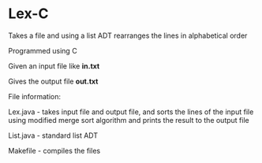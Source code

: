 # Lex-C
Takes a file and using a list ADT rearranges the lines in alphabetical order 

Programmed using C

Given an input file like __in.txt__

Gives the output file __out.txt__

File information:

Lex.java - takes input file and output file, and sorts the lines of the input file using modified merge sort algorithm and prints the result to the output file

List.java - standard list ADT

Makefile - compiles the files

